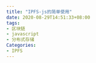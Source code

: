 ```yaml
---
title: "IPFS-js的简单使用"
date: 2020-08-29T14:51:33+08:00
tags:
- 区块链
- javascript
- 分布式存储
Categories:
- IPFS
---
```


